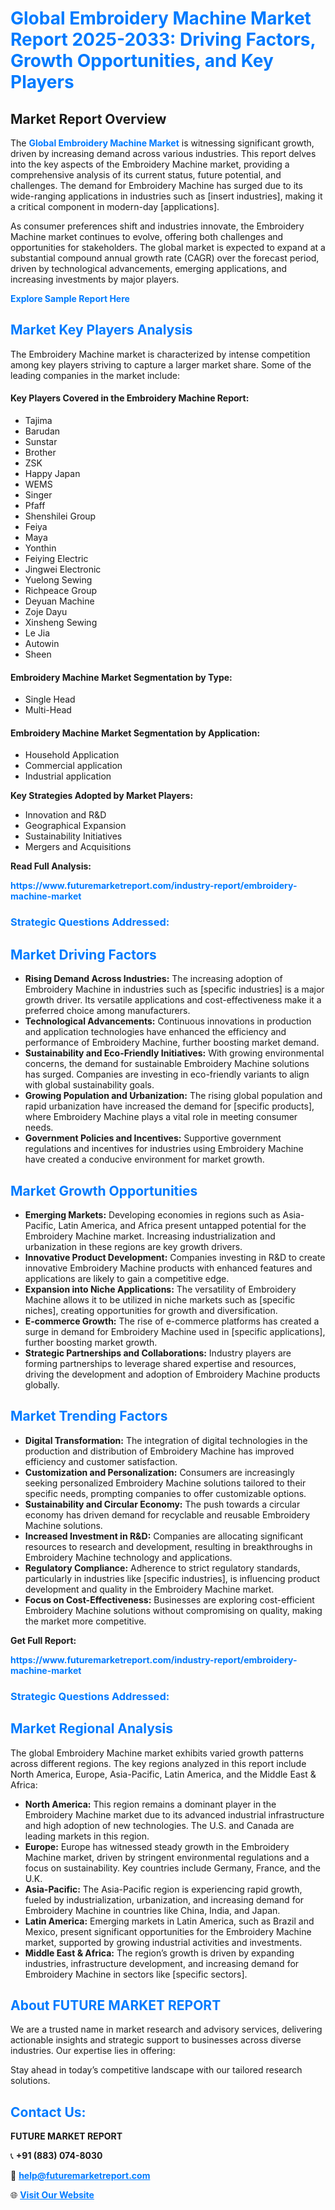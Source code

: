 <h1 style="color: #007BFF;">Global Embroidery Machine Market Report 2025-2033: Driving Factors, Growth Opportunities, and Key Players</h1>

<section id="overview">
<h2>Market Report Overview</h2>
<p>The <a href="https://www.futuremarketreport.com/industry-report/embroidery-machine-market" style="color: #007BFF; text-decoration: none;"><strong>Global Embroidery Machine Market</strong></a> is witnessing significant growth, driven by increasing demand across various industries. This report delves into the key aspects of the Embroidery Machine market, providing a comprehensive analysis of its current status, future potential, and challenges. The demand for Embroidery Machine has surged due to its wide-ranging applications in industries such as [insert industries], making it a critical component in modern-day [applications].</p>
<p>As consumer preferences shift and industries innovate, the Embroidery Machine market continues to evolve, offering both challenges and opportunities for stakeholders. The global market is expected to expand at a substantial compound annual growth rate (CAGR) over the forecast period, driven by technological advancements, emerging applications, and increasing investments by major players.</p>
</section>

<section id="overview">
<p><a href="https://www.futuremarketreport.com/request-sample/reportId=102314" style="color: #007BFF; text-decoration: none;"><strong>Explore Sample Report Here</strong></a></p>
</section>

<section id="key-players">
<h2 style="color: #007BFF;">Market Key Players Analysis</h2>
<p>The Embroidery Machine market is characterized by intense competition among key players striving to capture a larger market share. Some of the leading companies in the market include:</p>
<h4>Key Players Covered in the Embroidery Machine Report:</h4>
<ul><li>Tajima</li><li>Barudan</li><li>Sunstar</li><li>Brother</li><li>ZSK</li><li>Happy Japan</li><li>WEMS</li><li>Singer</li><li>Pfaff</li><li>Shenshilei Group</li><li>Feiya</li><li>Maya</li><li>Yonthin</li><li>Feiying Electric</li><li>Jingwei Electronic</li><li>Yuelong Sewing</li><li>Richpeace Group</li><li>Deyuan Machine</li><li>Zoje Dayu</li><li>Xinsheng Sewing</li><li>Le Jia</li><li>Autowin</li><li>Sheen</li></ul>
<h4>Embroidery Machine Market Segmentation by Type:</h4>
<ul><li>Single Head</li><li>Multi-Head</li></ul>

<h4>Embroidery Machine Market Segmentation by Application:</h4>
<ul><li>Household Application</li><li>Commercial application</li><li>Industrial application</li></ul>
<p><strong>Key Strategies Adopted by Market Players:</strong></p>
<ul>
<li>Innovation and R&D</li>
<li>Geographical Expansion</li>
<li>Sustainability Initiatives</li>
<li>Mergers and Acquisitions</li>
</ul>
</section>

<section>
<p><strong>Read Full Analysis: </strong></p><a href="https://www.futuremarketreport.com/industry-report/embroidery-machine-market" style="color: #007BFF; text-decoration: none;"><strong>https://www.futuremarketreport.com/industry-report/embroidery-machine-market</strong></a>
<h3 style="color: #007BFF;">Strategic Questions Addressed:</h3>
</section>

<section id="driving-factors">
<h2 style="color: #007BFF;">Market Driving Factors</h2>
<ul>
<li><strong>Rising Demand Across Industries:</strong> The increasing adoption of Embroidery Machine in industries such as [specific industries] is a major growth driver. Its versatile applications and cost-effectiveness make it a preferred choice among manufacturers.</li>
<li><strong>Technological Advancements:</strong> Continuous innovations in production and application technologies have enhanced the efficiency and performance of Embroidery Machine, further boosting market demand.</li>
<li><strong>Sustainability and Eco-Friendly Initiatives:</strong> With growing environmental concerns, the demand for sustainable Embroidery Machine solutions has surged. Companies are investing in eco-friendly variants to align with global sustainability goals.</li>
<li><strong>Growing Population and Urbanization:</strong> The rising global population and rapid urbanization have increased the demand for [specific products], where Embroidery Machine plays a vital role in meeting consumer needs.</li>
<li><strong>Government Policies and Incentives:</strong> Supportive government regulations and incentives for industries using Embroidery Machine have created a conducive environment for market growth.</li>
</ul>
</section>

<section id="growth-opportunities">
<h2 style="color: #007BFF;">Market Growth Opportunities</h2>
<ul>
<li><strong>Emerging Markets:</strong> Developing economies in regions such as Asia-Pacific, Latin America, and Africa present untapped potential for the Embroidery Machine market. Increasing industrialization and urbanization in these regions are key growth drivers.</li>
<li><strong>Innovative Product Development:</strong> Companies investing in R&D to create innovative Embroidery Machine products with enhanced features and applications are likely to gain a competitive edge.</li>
<li><strong>Expansion into Niche Applications:</strong> The versatility of Embroidery Machine allows it to be utilized in niche markets such as [specific niches], creating opportunities for growth and diversification.</li>
<li><strong>E-commerce Growth:</strong> The rise of e-commerce platforms has created a surge in demand for Embroidery Machine used in [specific applications], further boosting market growth.</li>
<li><strong>Strategic Partnerships and Collaborations:</strong> Industry players are forming partnerships to leverage shared expertise and resources, driving the development and adoption of Embroidery Machine products globally.</li>
</ul>
</section>

<section id="trending-factors">
<h2 style="color: #007BFF;">Market Trending Factors</h2>
<ul>
<li><strong>Digital Transformation:</strong> The integration of digital technologies in the production and distribution of Embroidery Machine has improved efficiency and customer satisfaction.</li>
<li><strong>Customization and Personalization:</strong> Consumers are increasingly seeking personalized Embroidery Machine solutions tailored to their specific needs, prompting companies to offer customizable options.</li>
<li><strong>Sustainability and Circular Economy:</strong> The push towards a circular economy has driven demand for recyclable and reusable Embroidery Machine solutions.</li>
<li><strong>Increased Investment in R&D:</strong> Companies are allocating significant resources to research and development, resulting in breakthroughs in Embroidery Machine technology and applications.</li>
<li><strong>Regulatory Compliance:</strong> Adherence to strict regulatory standards, particularly in industries like [specific industries], is influencing product development and quality in the Embroidery Machine market.</li>
<li><strong>Focus on Cost-Effectiveness:</strong> Businesses are exploring cost-efficient Embroidery Machine solutions without compromising on quality, making the market more competitive.</li>
</ul>
</section>

<section>
<p><strong>Get Full Report: </strong></p><a href="https://www.futuremarketreport.com/industry-report/embroidery-machine-market" style="color: #007BFF; text-decoration: none;"><strong>https://www.futuremarketreport.com/industry-report/embroidery-machine-market</strong></a>
<h3 style="color: #007BFF;">Strategic Questions Addressed:</h3>
</section>


<section id="regional-analysis">
<h2 style="color: #007BFF;">Market Regional Analysis</h2>
<p>The global Embroidery Machine market exhibits varied growth patterns across different regions. The key regions analyzed in this report include North America, Europe, Asia-Pacific, Latin America, and the Middle East & Africa:</p>
<ul>
<li><strong>North America:</strong> This region remains a dominant player in the Embroidery Machine market due to its advanced industrial infrastructure and high adoption of new technologies. The U.S. and Canada are leading markets in this region.</li>
<li><strong>Europe:</strong> Europe has witnessed steady growth in the Embroidery Machine market, driven by stringent environmental regulations and a focus on sustainability. Key countries include Germany, France, and the U.K.</li>
<li><strong>Asia-Pacific:</strong> The Asia-Pacific region is experiencing rapid growth, fueled by industrialization, urbanization, and increasing demand for Embroidery Machine in countries like China, India, and Japan.</li>
<li><strong>Latin America:</strong> Emerging markets in Latin America, such as Brazil and Mexico, present significant opportunities for the Embroidery Machine market, supported by growing industrial activities and investments.</li>
<li><strong>Middle East & Africa:</strong> The region’s growth is driven by expanding industries, infrastructure development, and increasing demand for Embroidery Machine in sectors like [specific sectors].</li>
</ul>
</section>

<footer>
<h2 style="color: #007BFF;">About FUTURE MARKET REPORT</h2>
<p>We are a trusted name in market research and advisory services, delivering actionable insights and strategic support to businesses across diverse industries. Our expertise lies in offering:</p>

<p>Stay ahead in today’s competitive landscape with our tailored research solutions.</p>

<h2 style="color: #007BFF;">Contact Us:</h2>
<p><strong>FUTURE MARKET REPORT</strong></p>
<p>📞 <strong>+91 (883) 074-8030</strong></p>
<p>📧 <strong><a href="mailto:help@futuremarketreport.com" style="color: #007BFF;">help@futuremarketreport.com</a></strong></p>
<p>🌐 <strong><a href="https://www.futuremarketreport.com/" style="color: #007BFF;">Visit Our Website</a></strong></p>
</footer>